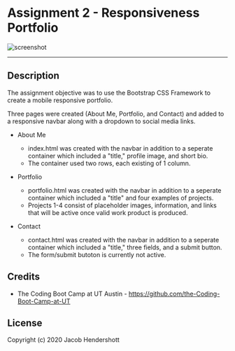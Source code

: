 # Assignment 2 - Responsiveness Portfolio

![screenshot](https://user-images.githubusercontent.com/70990105/102943646-3d4da980-447e-11eb-856f-75d978eb0c0a.JPG)

<hr>

## Description

The assignment objective was to use the Bootstrap CSS Framework to create a mobile responsive portfolio.

Three pages were created (About Me, Portfolio, and Contact) and added to a responsive navbar along with a dropdown to social media links.

- About Me
  - index.html was created with the navbar in addition to a seperate container which included a "title," profile image, and short bio.
  - The container used two rows, each existing of 1 column.

- Portfolio
  - portfolio.html was created with the navbar in addition to a seperate container which included a "title" and four examples of projects.
  - Projects 1-4 consist of placeholder images, information, and links that will be active once valid work product is produced.

- Contact 
  - contact.html was created with the navbar in addition to a seperate container which included a "title," three fields, and a submit button.
  - The form/submit butoton is currently not active.

## Credits

* The Coding Boot Camp at UT Austin - https://github.com/the-Coding-Boot-Camp-at-UT

## License

Copyright (c) 2020 Jacob Hendershott